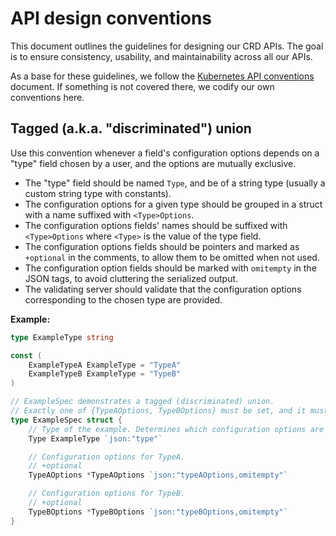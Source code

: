 # API design conventions

This document outlines the guidelines for designing our CRD APIs. The goal is to ensure consistency, usability, and maintainability across all our APIs.

As a base for these guidelines, we follow the [Kubernetes API conventions](https://github.com/kubernetes/community/blob/master/contributors/devel/sig-architecture/api-conventions.md)
document. If something is not covered there, we codify our own conventions here.

## Tagged (a.k.a. "discriminated") union

Use this convention whenever a field's configuration options depends on a "type" field chosen by a user, and
the options are mutually exclusive.

- The "type" field should be named `Type`, and be of a string type (usually a custom string type with constants).
- The configuration options for a given type should be grouped in a struct with a name suffixed with `<Type>Options`.
- The configuration options fields' names should be suffixed with `<Type>Options` where `<Type>` is the value of the type field.
- The configuration options fields should be pointers and marked as `+optional` in the comments, to allow them to be omitted when not used.
- The configuration option fields should be marked with `omitempty` in the JSON tags, to avoid cluttering the serialized output.
- The validating server should validate that the configuration options corresponding to the chosen type are provided.

**Example:**
```go
type ExampleType string

const (
    ExampleTypeA ExampleType = "TypeA"
    ExampleTypeB ExampleType = "TypeB"
)

// ExampleSpec demonstrates a tagged (discriminated) union.
// Exactly one of {TypeAOptions, TypeBOptions} must be set, and it must match Type.
type ExampleSpec struct {
    // Type of the example. Determines which configuration options are used.
    Type ExampleType `json:"type"`

    // Configuration options for TypeA.
    // +optional
    TypeAOptions *TypeAOptions `json:"typeAOptions,omitempty"`

    // Configuration options for TypeB.
    // +optional
    TypeBOptions *TypeBOptions `json:"typeBOptions,omitempty"`
}
```
